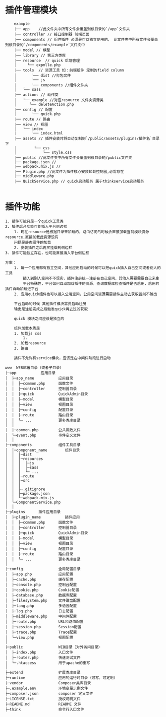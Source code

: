 插件管理模块
===============
```
    example
    ├── app    //此文件夹中所有文件会覆盖到根目录的`/app`文件夹
    |── controller // 接口控制器 前端页面
    |── components // 组件插件 必须是可以独立使用的， 此文件夹中所有文件会覆盖到根目录的`/components/example`文件夹中 
    |── model // 模型
    |── library // 第三方类库
    |── resource  // quick 后端管理
    │     └── expmlle.php 
    |── tools  // 资源工具 如：前端组件 定制的field column
    │       └── dist //打包文件
    │       └── js
    |       └── components //组件文件夹
    │   └── sass
    |── actions // 动作类
    │   └── example //对应resource 文件夹资源类
    │      └── deleteAction.php
    |── config // 配置
    │       └── quick.php
    |── route // 路由
    |── view // 视图
    │   └── index
    |       └── index.html
    |── assets // 插件安装时将自动复制到`/public/assets/plugins/插件名`目录下
    │        └── css
    │            └── style.css
    |── public //此文件夹中所有文件会覆盖到根目录的/public文件夹
    |── package.json // 
    |── webpack.mix.js //
    |── Plugin.php //此文件为插件核心安装卸载控制器,必需存在
    |── middleware.php 
    |── QuickService.php // quick启动服务 属于thinkservice启动服务
    
```
# 插件功能
    1. 插件可能只是一个quick工具类
    2. 插件后台功能可能插入平台侧边栏
        1. 现在resource是根据目录来加载的，路由访问的时候会直接加载当前模块资源resource,直接加载此资源没有
        问题是静态组件的加载
        2. 安装插件之后再买挂载到侧边栏
    3. 插件可能独立存在，也可能直接插入平台侧边栏
    
    方案：
        1. 每一个应用都有独立空间，其他应用启动的时候可以把quick插入自己空间或者别人的工具
            插入到别人空间不不现实，插件注册统一注册在自己空间，其他人需要需要自己来拿
            平台特殊性，平台如何自动加载插件的资源，查询数据库检查插件是否启用，启用的插件自动加载进平台
        2. 应用quick组件也可以插入公用空间，公用空间资源需要插件主动去获取否则不输出
        
        平台启动的时候 其他插件模块需要启动注册
        输出是注册完成之后触发quick再去过滤获取
        
        quick 模块之间应该是独立的
        
        组件加载本质是
        1. 加载js css
            1. 
        2. 加载resource
        3. 路由
        
        插件不允许有service模块，应该是在中间件阶段进行启动
        
```
www  WEB部署目录（或者子目录）
├─app           应用目录
│  ├─app_name           应用目录
│  │  ├─common.php      函数文件
│  │  ├─controller      控制器目录
│  │  ├─quick           QuickAdmin目录
│  │  ├─model           模型目录
│  │  ├─view            视图目录
│  │  ├─config          配置目录
│  │  ├─route           路由目录
│  │  └─ ...            更多类库目录
│  │
│  ├─common.php         公共函数文件
│  └─event.php          事件定义文件
│  │
├─components            组件工具目录
│  │─component_name        组件目录
│  │  │─dist        
│  │  │─resources  
│  │  │  │─js    
│  │  │  │─sass
│  │  │  └─ ...   
│  │  │─route        
│  │  │─src        
│  │  │      
│  │  ├─.gitignore          
│  │  ├─package.json          
│  │  └─webpack.mix.js          
│  └─ComponentService.php          
│  │
├─plugins      插件应用目录
│  ├─plugin_name           插件应用
│  │  ├─common.php      函数文件
│  │  ├─controller      控制器目录
│  │  ├─quick           QuickAdmin目录
│  │  ├─model           模型目录
│  │  ├─view            视图目录
│  │  ├─config          配置目录
│  │  ├─route           路由目录
│  │  └─ ...            更多类库目录
│
├─config                全局配置目录
│  ├─app.php            应用配置
│  ├─cache.php          缓存配置
│  ├─console.php        控制台配置
│  ├─cookie.php         Cookie配置
│  ├─database.php       数据库配置
│  ├─filesystem.php     文件磁盘配置
│  ├─lang.php           多语言配置
│  ├─log.php            日志配置
│  ├─middleware.php     中间件配置
│  ├─route.php          URL和路由配置
│  ├─session.php        Session配置
│  ├─trace.php          Trace配置
│  └─view.php           视图配置
│
├─public                WEB目录（对外访问目录）
│  ├─index.php          入口文件
│  ├─router.php         快速测试文件
│  └─.htaccess          用于apache的重写
│
├─extend                扩展类库目录
├─runtime               应用的运行时目录（可写，可定制）
├─vendor                Composer类库目录
├─.example.env          环境变量示例文件
├─composer.json         composer 定义文件
├─LICENSE.txt           授权说明文件
├─README.md             README 文件
├─think                 命令行入口文件

```

